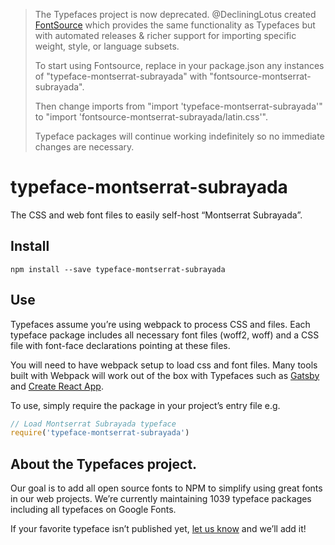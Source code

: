 >The Typefaces project is now deprecated. @DecliningLotus created
[FontSource](https://github.com/fontsource/fontsource) which provides the
same functionality as Typefaces but with automated releases & richer
support for importing specific weight, style, or language subsets.
>
>To start using Fontsource, replace in your package.json any instances of
"typeface-montserrat-subrayada" with "fontsource-montserrat-subrayada".
>
> Then change imports from "import 'typeface-montserrat-subrayada'" to "import 'fontsource-montserrat-subrayada/latin.css'".
>
>Typeface packages will continue working indefinitely so no immediate
>changes are necessary.

# typeface-montserrat-subrayada

The CSS and web font files to easily self-host “Montserrat Subrayada”.

## Install

`npm install --save typeface-montserrat-subrayada`

## Use

Typefaces assume you’re using webpack to process CSS and files. Each typeface
package includes all necessary font files (woff2, woff) and a CSS file with
font-face declarations pointing at these files.

You will need to have webpack setup to load css and font files. Many tools built
with Webpack will work out of the box with Typefaces such as [Gatsby](https://github.com/gatsbyjs/gatsby)
and [Create React App](https://github.com/facebookincubator/create-react-app).

To use, simply require the package in your project’s entry file e.g.

```javascript
// Load Montserrat Subrayada typeface
require('typeface-montserrat-subrayada')
```

## About the Typefaces project.

Our goal is to add all open source fonts to NPM to simplify using great fonts in
our web projects. We’re currently maintaining 1039 typeface packages
including all typefaces on Google Fonts.

If your favorite typeface isn’t published yet, [let us know](https://github.com/KyleAMathews/typefaces)
and we’ll add it!
